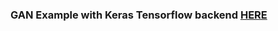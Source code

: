 ### GAN Example with Keras Tensorflow backend [HERE](https://towardsdatascience.com/gan-by-example-using-keras-on-tensorflow-backend-1a6d515a60d0)
